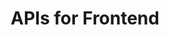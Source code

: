 ---
title: "APIs for Frontend"
url: /apidocs-mxsdk/apidocs/apis-for-front-end/
no_list: false
description: ""
weight: 10
---